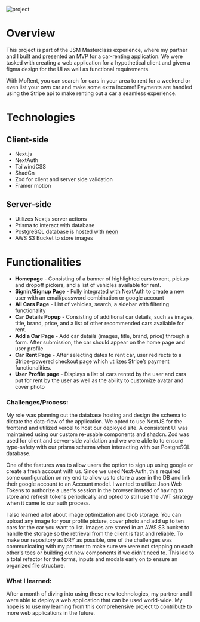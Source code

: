 
![project](https://github.com/jacastanon01/MoRent/assets/24418510/b5d5123d-cff7-4868-bc2f-f523dceb1381)

# Overview
This project is part of the JSM Masterclass experience, where my partner and I built and presented an MVP for a car-renting application. We were tasked with creating a web application for a hypothetical client and given a figma design for the UI as well as functional requirements. 

With MoRent, you can search for cars in your area to rent for a weekend or even list your own car and make some extra income! Payments are handled using the Stripe api to make renting out a car a seamless experience. 

# Technologies
## Client-side
- Next.js
- NextAuth
- TailwindCSS
- ShadCn
- Zod for client and server side validation
- Framer motion

## Server-side
- Utilizes Nextjs server actions
- Prisma to interact with database
- PostgreSQL database is hosted with [neon](https://neon.tech)
- AWS S3 Bucket to store images

# Functionalities
- **Homepage** - Consisting of a banner of highlighted cars to rent, pickup and dropoff pickers, and a list of vehicles available for rent.
- **Signin/Signup Page** - Fully integrated with NextAuth to create a new user with an email/password combination or google account
- **All Cars Page** - List of vehicles, search, a sidebar with filtering functionality
- **Car Details Popup** - Consisting of additional car details, such as images, title, brand, price, and a list of other recommended cars available for rent.
- **Add a Car Page** -  Add car details (images, title, brand, price) through a form. After submission, the car should appear on the home page and user profile
- **Car Rent Page** - After selecting dates to rent car, user redirects to a Stripe-powered checkout page which utilizes Stripe’s payment functionalities.
- **User Profile page** - Displays a list of cars rented by the user and cars put for rent by the user as well as the ability to customize avatar and cover photo

### Challenges/Process:
My role was planning out the database hosting and design the schema to dictate the data-flow of the application. We opted to use NextJS for the frontend and utilized vercel to host our deployed site. A consistent UI was maintained using our custom re-usable components and shadcn. Zod was used for client and server-side validation and we were able to to ensure type-safety with our prisma schema when interacting with our PostgreSQL database. 

One of the features was to allow users the option to sign up using google or create a fresh account with us. Since we used Next-Auth, this required some configuration on my end to allow us to store a user in the DB and link their google account to an Account model. I wanted to utilize Json Web Tokens to authorize a user's session in the browser instead of having to store and refresh tokens periodically and opted to still use the JWT strategy when it came to our auth process. 

I also learned a lot about image optimization and blob storage. You can upload any image for your profile picture, cover photo and add up to ten cars for the car you want to list. Images are stored in an AWS S3 bucket to handle the storage so the retrieval from the client is fast and reliable. To make our repository as DRY as possible, one of the challenges was communicating with my partner to make sure we were not stepping on each other's toes or building out new components if we didn't need to. This led to a total refactor for the forms, inputs and modals early on to ensure an organized file structure. 

### What I learned:
After a month of diving into using these new technologies, my partner and I were able to deploy a web application that can be used world-wide. My hope is to use my learning from this comprehensive project to contribute to more web applications in the future. 
